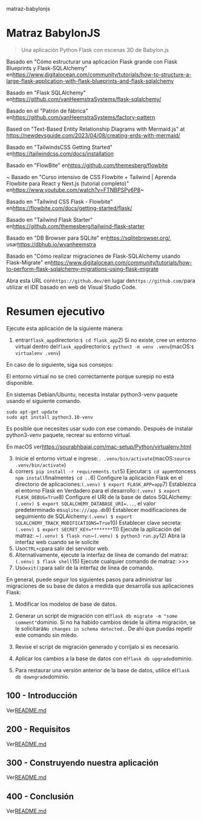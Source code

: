 matraz-babylonjs

# Matraz BabylonJS

> Una aplicación Python Flask con escenas 3D de Babylon.js

Basado en "Cómo estructurar una aplicación Flask grande con Flask Blueprints y Flask-SQLAlchemy" en<https://www.digitalocean.com/community/tutorials/how-to-structure-a-large-flask-application-with-flask-blueprints-and-flask-sqlalchemy>

Basado en "Flask SQLAlchemy" en<https://github.com/vanHeemstraSystems/flask-sqlalchemy/>

Basado en el "Patrón de fábrica" ​​en<https://github.com/vanHeemstraSystems/factory-pattern>

Based on "Text-Based Entity Relationship Diagrams with Mermaid.js" at <https://newdevsguide.com/2023/04/08/creating-erds-with-mermaid/>

Basado en "TailwindsCSS Getting Started" en<https://tailwindcss.com/docs/installation>

Basado en "FlowBite" en<https://github.com/themesberg/flowbite>

~ Basado en "Curso intensivo de CSS Flowbite + Tailwind | Aprenda Flowbite para React y Next.js (tutorial completo)" en<https://www.youtube.com/watch?v=FTNBPSPy6P8>~

Basado en "Tailwind CSS Flask - Flowbite" en<https://flowbite.com/docs/getting-started/flask/>

Basado en "Tailwind Flask Starter" en<https://github.com/themesberg/tailwind-flask-starter>

Basado en "DB Browser para SQLite" en<https://sqlitebrowser.org/>, usar<https://dbhub.io/wvanheemstra>

Basado en "Cómo realizar migraciones de Flask-SQLAlchemy usando Flask-Migrate" en<https://www.digitalocean.com/community/tutorials/how-to-perform-flask-sqlalchemy-migrations-using-flask-migrate>

Abra esta URL con`https://github.dev/`en lugar de`https://github.com/`para utilizar el IDE basado en web de Visual Studio Code.

# Resumen ejecutivo

Ejecute esta aplicación de la siguiente manera:

1) entrar`flask_app`directorio:`$ cd flask_app`2) Si no existe, cree un entorno virtual dentro del`flask_app`directorio:`$ python3 -m venv .venv`(macOS:`$ virtualenv .venv`)

En caso de lo siguiente, siga sus consejos:

El entorno virtual no se creó correctamente porque surepip no está
disponible.

En sistemas Debian/Ubuntu, necesita instalar python3-venv
paquete usando el siguiente comando.

    sudo apt-get update
    sudo apt install python3.10-venv

Es posible que necesites usar sudo con ese comando.  Después de instalar python3-venv
paquete, recrear su entorno virtual.

En macOS ver<https://sourabhbajaj.com/mac-setup/Python/virtualenv.html>

3) Inicie el entorno virtual e ingrese:`. .venv/bin/activate`(macOS:`source .venv/bin/activate`)
4) correr`$ pip install -r requirements.txt`5) Ejecutar:`$ cd app`entonces`$ npm install`finalmente`$ cd ..`6) Configure la aplicación Flask en el directorio de aplicaciones:`(.venv) $ export FLASK_APP=app`7) Establezca el entorno Flask en Verdadero para el desarrollo:`(.venv) $ export FLASK_DEBUG=True`8) Configure el URI de la base de datos SQLAlchemy:`(.venv) $ export SQLALCHEMY_DATABASE_URI=...`, el valor predeterminado es`sqlite:///app.db`9) Establecer modificaciones de seguimiento de SQLAlchemy:`(.venv) $ export SQLALCHEMY_TRACK_MODIFICATIONS=True`10) Establecer clave secreta:`(.venv) $ export SECRET_KEY=********`11) Ejecute la aplicación del matraz: ~`(.venv) $ flask run`~`(.venv) $ python3 run.py`12) Abra la interfaz web cuando se le solicite
13) Uso`CTRL+c`para salir del servidor web.
14) Alternativamente, ejecute la interfaz de línea de comando del matraz:`(.venv) $ flask shell`15) Ejecute cualquier comando de matraz: >>>
16) Uso`exit()`para salir de la interfaz de línea de comando.

En general, puede seguir los siguientes pasos para administrar las migraciones de su base de datos a medida que desarrolla sus aplicaciones Flask:

1) Modificar los modelos de base de datos.

2) Generar un script de migración con el`flask db migrate -m "some comment"`dominio. Si no ha habido cambios desde la última migración, se le solicitará`No changes in schema detected.`. De ahí que puedas repetir este comando sin miedo.

3) Revise el script de migración generado y corríjalo si es necesario.

4) Aplicar los cambios a la base de datos con el`flask db upgrade`dominio.

5) Para restaurar una versión anterior de la base de datos, utilice el`flask db downgrade`dominio.

## 100 - Introducción

Ver[README.md](./100/README.md)

## 200 - Requisitos

Ver[README.md](./200/README.md)

## 300 - Construyendo nuestra aplicación

Ver[README.md](./300/README.md)

## 400 - Conclusión

Ver[README.md](./400/README.md)
